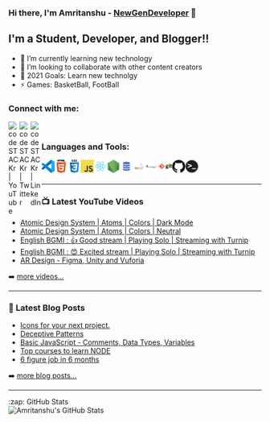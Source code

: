 ### Hi there, I'm Amritanshu - [NewGenDeveloper][twitter] 👋

## I'm a Student, Developer, and Blogger!!

- 🌱 I’m currently learning new technology
- 👯 I’m looking to collaborate with other content creators
- 🥅 2021 Goals: Learn new technolgy
- ⚡  Games: BasketBall, FootBall


### Connect with me:

[<img align="left" alt="codeSTACKr | YouTube" width="22px" src="https://cdn.jsdelivr.net/npm/simple-icons@v3/icons/youtube.svg" />][youtube]
[<img align="left" alt="codeSTACKr | Twitter" width="22px" src="https://cdn.jsdelivr.net/npm/simple-icons@v3/icons/twitter.svg" />][twitter]
[<img align="left" alt="codeSTACKr | LinkedIn" width="22px" src="https://cdn.jsdelivr.net/npm/simple-icons@v3/icons/linkedin.svg" />][linkedin]

<br />

### Languages and Tools:

<img align="left" alt="Visual Studio Code" width="26px" src="https://raw.githubusercontent.com/github/explore/80688e429a7d4ef2fca1e82350fe8e3517d3494d/topics/visual-studio-code/visual-studio-code.png" />
<img align="left" alt="HTML5" width="26px" src="https://raw.githubusercontent.com/github/explore/80688e429a7d4ef2fca1e82350fe8e3517d3494d/topics/html/html.png" />
<img align="left" alt="CSS3" width="26px" src="https://raw.githubusercontent.com/github/explore/80688e429a7d4ef2fca1e82350fe8e3517d3494d/topics/css/css.png" />
<img align="left" alt="JavaScript" width="26px" src="https://raw.githubusercontent.com/github/explore/80688e429a7d4ef2fca1e82350fe8e3517d3494d/topics/javascript/javascript.png" />
<img align="left" alt="React" width="26px" src="https://raw.githubusercontent.com/github/explore/80688e429a7d4ef2fca1e82350fe8e3517d3494d/topics/react/react.png" />
<img align="left" alt="Node.js" width="26px" src="https://raw.githubusercontent.com/github/explore/80688e429a7d4ef2fca1e82350fe8e3517d3494d/topics/nodejs/nodejs.png" />
<img align="left" alt="SQL" width="26px" src="https://raw.githubusercontent.com/github/explore/80688e429a7d4ef2fca1e82350fe8e3517d3494d/topics/sql/sql.png" />
<img align="left" alt="MySQL" width="26px" src="https://raw.githubusercontent.com/github/explore/80688e429a7d4ef2fca1e82350fe8e3517d3494d/topics/mysql/mysql.png" />
<img align="left" alt="MongoDB" width="26px" src="https://raw.githubusercontent.com/github/explore/80688e429a7d4ef2fca1e82350fe8e3517d3494d/topics/mongodb/mongodb.png" />
<img align="left" alt="Git" width="26px" src="https://raw.githubusercontent.com/github/explore/80688e429a7d4ef2fca1e82350fe8e3517d3494d/topics/git/git.png" />
<img align="left" alt="GitHub" width="26px" src="https://raw.githubusercontent.com/github/explore/78df643247d429f6cc873026c0622819ad797942/topics/github/github.png" />
<img align="left" alt="Terminal" width="26px" src="https://raw.githubusercontent.com/github/explore/80688e429a7d4ef2fca1e82350fe8e3517d3494d/topics/terminal/terminal.png" />

<br />
<br />

---

### 📺 Latest YouTube Videos

<!-- YOUTUBE:START -->
- [Atomic Design System | Atoms | Colors | Dark Mode](https://www.youtube.com/watch?v=vCz_JvttRu8)
- [Atomic Design System | Atoms | Colors | Neutral](https://www.youtube.com/watch?v=Md7b4FPzuEg)
- [English BGMI : 👍 Good stream | Playing Solo | Streaming with Turnip](https://www.youtube.com/watch?v=-xm0TwifQDg)
- [English BGMI : 😍 Excited stream | Playing Solo | Streaming with Turnip](https://www.youtube.com/watch?v=_NtVDEaL9Uo)
- [AR Design - Figma, Unity and Vuforia](https://www.youtube.com/watch?v=yXA3MnMq2DU)
<!-- YOUTUBE:END -->

➡️ [more videos...](https://www.youtube.com/channel/UCSNS5Jra2IAEhlniI4uIZPg)

---

### 📕 Latest Blog Posts

<!-- BLOG-POST-LIST:START -->
- [Icons for your next project.](https://dev.to/amritanshu/icons-for-your-next-project-3fo9)
- [Deceptive Patterns](https://dev.to/amritanshu/deceptive-patterns-3l8l)
- [Basic JavaScript - Comments, Data Types, Variables](https://dev.to/amritanshu/basic-javascript-comments-data-types-variables-2p41)
- [Top courses to learn NODE](https://dev.to/amritanshu/top-courses-to-learn-node-d0i)
- [6 figure job in 6 months](https://dev.to/amritanshu/6-figure-job-in-6-months-2g2b)
<!-- BLOG-POST-LIST:END -->

➡️ [more blog posts...](https://dev.to/amritanshu)

---


  <summary>:zap: GitHub Stats</summary>

  <img align="left" alt="Amritanshu's GitHub Stats" src="https://github-readme-stats.vercel.app/api?username=Developer-Amritanshu&show_icons=true&hide_border=true&theme=radical" />





[twitter]: https://twitter.com/amritanshu_nft
[youtube]: https://www.youtube.com/channel/UCSNS5Jra2IAEhlniI4uIZPg
[linkedin]: https://www.linkedin.com/in/amritanshu-rawat-3010a819b/
[hashnode]: https://newgendeveloper.hashnode.dev/
[medium]: https://amritanshu-dev-rawat.medium.com/


